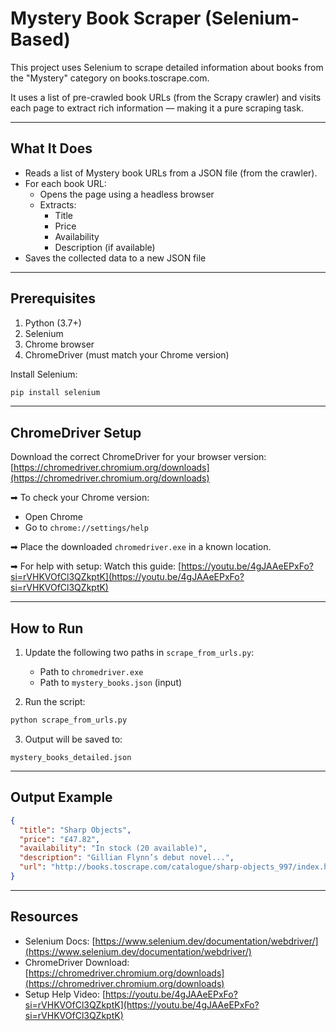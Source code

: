 # Mystery Book Scraper (Selenium-Based)

This project uses Selenium to scrape detailed information about books from the "Mystery" category on books.toscrape.com.

It uses a list of pre-crawled book URLs (from the Scrapy crawler) and visits each page to extract rich information — making it a pure scraping task.

---

## What It Does

- Reads a list of Mystery book URLs from a JSON file (from the crawler).
- For each book URL:
  - Opens the page using a headless browser
  - Extracts:
    - Title
    - Price
    - Availability
    - Description (if available)
- Saves the collected data to a new JSON file

---

## Prerequisites

1. Python (3.7+)
2. Selenium
3. Chrome browser
4. ChromeDriver (must match your Chrome version)

Install Selenium:

```bash
pip install selenium
```

---

## ChromeDriver Setup

Download the correct ChromeDriver for your browser version:
[https://chromedriver.chromium.org/downloads](https://chromedriver.chromium.org/downloads)

➡ To check your Chrome version:

- Open Chrome
- Go to `chrome://settings/help`

➡ Place the downloaded `chromedriver.exe` in a known location.

➡ For help with setup:
Watch this guide: [https://youtu.be/4gJAAeEPxFo?si=rVHKVOfCl3QZkptK](https://youtu.be/4gJAAeEPxFo?si=rVHKVOfCl3QZkptK)

---

## How to Run

1. Update the following two paths in `scrape_from_urls.py`:

   - Path to `chromedriver.exe`
   - Path to `mystery_books.json` (input)

2. Run the script:

```bash
python scrape_from_urls.py
```

3. Output will be saved to:

```
mystery_books_detailed.json
```

---

## Output Example

```json
{
  "title": "Sharp Objects",
  "price": "£47.82",
  "availability": "In stock (20 available)",
  "description": "Gillian Flynn’s debut novel...",
  "url": "http://books.toscrape.com/catalogue/sharp-objects_997/index.html"
}
```

---

## Resources

- Selenium Docs: [https://www.selenium.dev/documentation/webdriver/](https://www.selenium.dev/documentation/webdriver/)
- ChromeDriver Download: [https://chromedriver.chromium.org/downloads](https://chromedriver.chromium.org/downloads)
- Setup Help Video: [https://youtu.be/4gJAAeEPxFo?si=rVHKVOfCl3QZkptK](https://youtu.be/4gJAAeEPxFo?si=rVHKVOfCl3QZkptK)
